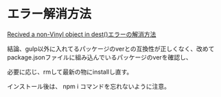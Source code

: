 # エラー解消方法

[Recived a non-Vinyl object in dest()エラーの解消方法](https://stackoverflow.com/questions/51162471/gulpfile-error-recived-a-non-vinyl-object)

結論、gulp以外に入れてるパッケージのverとの互換性が正しくなく、改めてpackage.jsonファイルに組み込んでいるパッケージのverを確認し、

必要に応じ、rmして最新の物にinstallし直す。

インストール後は、 npm i コマンドを忘れないように注意。
